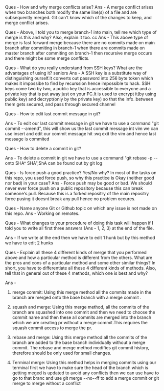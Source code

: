 
Ques - How and why merge conflicts arise? 
Ans - A merge conflict arises when two branches both modify the same line(s) of a file and are subsequently merged. Git can't know which of the changes to keep, and merge conflict arises.

Ques - Above, I told you to merge branch-1 into main, tell me which type of merge is this and why? Also, explain it too.
cc
Ans - This above type of merge is fast forward merge because there are no commits made on main branch after commiting in branch-1 when there are commits made on master branch after commiting on branch-1 then recursive merge occurs and there might be some merge conflicts.

Ques - What do you really understand from SSH keys? What are the advantages of using it?
seniors
Ans - A SSH key is a substitute way of distinguishing ourself.It converts out password into 256 byte token which makes it impossibe to find by recurssion hence impossible to hack. SSH keys come two by two, a public key that is accessible to everyone and a private key that is put away just on your PC.It is used to encrypt it(by using public key) and decrypt(only by the private key) so that the info. between them gets secured, and pass through secured channel
 
Ques - How to edit last commit message in git?

Ans -  To edit our last commit message in git we have to use a command "git commit --amend", this will show us the last commit message int vim we can use insert and edit our commit message hit :wq exit the vim and hence last message is commited

Ques - How to delete a commit in git?

Ans -  To delete a commit in git we have to use a command "git rebase -p --onto SHA^ SHA",ShA can be found out by git log 

Ques - Is force push a good practice? Yes/No why? In most of the tasks on
this repo, you used force push, so why this practice is Okay (neither good
nor bad) in your case?
Ans - Force push may be good or bad. We should never ever force push on a
public repository because this can break someone's pull.
Because this is a forked repositry of the main repositry force pusing it 
doesnt break any pull hence no problem occures.


Ques - Name anyone Git or Github topic on which any issue is not made on this repo. 
Ans - Working on remotes.


Ques - What changes to your procedure of doing this task will happen if I told you to write all first three answers (Ans - 1, 2, 3) at the end of the file.

Ans - If we write at the end then we have to edit 1 hunk but by this method we have to edit 2 hunks





Ques - Explain all these 4 different kinds of merge that you performed above and how a particular method is different from the others. What are the pros and cons of a particular method and some other similar things? In short, you have to differentiate all these 4 different kinds of methods. Also, tell that in general out of these 4 methods, which one is best and why?

Ans - 
1) merge commit: 
Using this merge method all the commits made in the branch are merged onto the base branch with a merge commit .

2) squash and merge: 
Using this merge method, all the commits of the branch are squashed into one commit and then we need to choose the commit name and then these all commits are merged into the branch which we are creating pr without a merge commit.This requires the squash commit access to merge the pr.

3) rebase and merge:
Using this merge method all the commits of the branch are added to the base branch individually without a merge commit. The rebase and merge method modifies git commit history, therefore should be only used for small changes. 

4) Terminal merge: 
Using this method helps in merging commits using our terminal first we have to make sure the head of the branch which is getting meged is updated to avoid any conflicts then we can use have to go to that branc and use git merge --no--ff <branch name> to add a merge commit or git merge <branch name> to merge without a conflict
